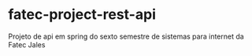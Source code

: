 # fatec-project-rest-api
Projeto de api em spring do sexto semestre de sistemas para internet da Fatec Jales
